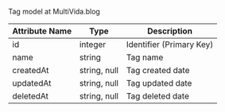 Tag model at MultiVida.blog

| Attribute Name   | Type           | Description                |
|------------------|----------------|----------------------------|
| id               | integer        | Identifier (Primary Key)   |
| name             | string         | Tag name                   |
| createdAt       | string, null   | Tag created date           |
| updatedAt       | string, null   | Tag updated date           |
| deletedAt       | string, null   | Tag deleted date           |
